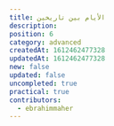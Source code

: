 ```yaml
---
title: اﻷيام بين تاريخين
description: 
position: 6
category: advanced
createdAt: 1612462477328
updatedAt: 1612462477328
new: false
updated: false
uncompleted: true
practical: true
contributors:
  - ebrahimmaher
---
```


